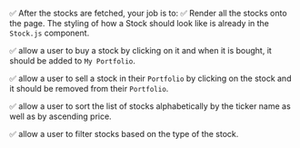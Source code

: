 ✅ After the stocks are fetched, your job is to:
✅ Render all the stocks onto the page. The styling of how a Stock should look like is already in the `Stock.js` component.

✅ allow a user to buy a stock by clicking on it and when it is bought, it should be added to `My Portfolio`.

✅ allow a user to sell a stock in their `Portfolio` by clicking on the stock and it should be removed from their `Portfolio`.

✅ allow a user to sort the list of stocks alphabetically by the ticker name as well as by ascending price.

✅ allow a user to filter stocks based on the type of the stock.
